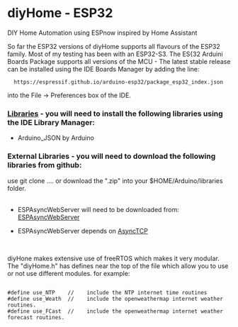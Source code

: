 # diyHome - ESP32
DIY Home Automation using ESPnow inspired by Home Assistant

So far the ESP32 versions of diyHome supports all flavours of the ESP32 family.  Most of my testing has been with an ESP32-S3.  The ES{32 Arduini Boards Package supports all versions of the MCU - The latest stable release can be installed using the IDE Boards Manager by adding the line:

      https://espressif.github.io/arduino-esp32/package_esp32_index.json

into the File -> Preferences box of the IDE.

### <u>Libraries</u> - you will need to install the following libraries using the IDE Library Manager:
<ul><li>Arduino_JSON  by Arduino</li></ul>

<h3>External Libraries - you will need to download the following libraries from github:</h3>
use git clone ....  or download the ".zip" into your $HOME/Arduino/libraries folder.<br><br>
<ul><li>ESPAsyncWebServer will need to be downloaded from: <a href="https://github.com/me-no-dev/ESPAsyncWebServer" target="_blank">ESPAsyncWebServer</a></li></ul>
<ul><li>ESPAsyncWebServer depends on <a href=https://github.com/me-no-dev/AsyncTCP target=_blank> AsyncTCP</a></li></ul><br>


diyHone makes extensive use of freeRTOS which makes it very modular.  The "diyHome.h" has defines near the top of the file which allow you to use or not use different modules.   for example:

<code>
#define use_NTP    //    include the NTP internet time routines
#define use_Weath  //    include the openweathermap internet weather routines.
#define use_FCast  //    include the openweathermap internet weather forecast routines.
</code>
